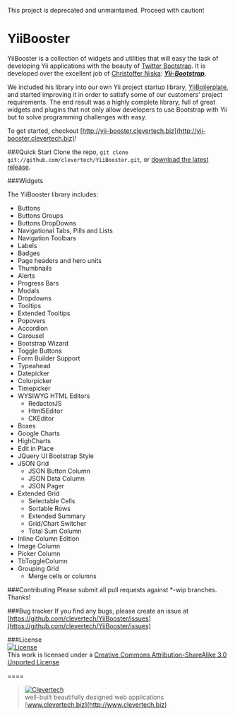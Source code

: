 This project is deprecated and unmaintained. Proceed with caution!

YiiBooster
==========

YiiBooster is a collection of widgets and utilities that will easy the task of developing Yii applications with the beauty of [Twitter Bootstrap](http://twitter.github.com/bootstrap/). It is developed over the excellent job of [Christoffer Niska](https://twitter.com/Crisu83): ***[Yii-Bootstrap](http://www.cniska.net/yii-bootstrap/)***.

We included his library into our own Yii project startup library, [YiiBoilerplate](http://github.com/clevertech/yiiboilerplate), and started improving it in order to satisfy some of our customers' project requirements. The end result was a highly complete library, full of great widgets and plugins that not only allow developers to use Bootstrap with Yii but to solve programming challenges with easy.

To get started, checkout [http://yii-booster.clevertech.biz](http://yii-booster.clevertech.biz)!

###Quick Start
Clone the repo, `git clone git://github.com/clevertech/YiiBooster.git`, or [download the latest release](https://github.com/clevertech/YiiBooster/zipball/master).

###Widgets

The YiiBooster library includes:

* Buttons
* Buttons Groups
* Buttons DropDowns
* Navigational Tabs, Pills and Lists
* Navigation Toolbars
* Labels
* Badges
* Page headers and hero units
* Thumbnails
* Alerts
* Progress Bars
* Modals 
* Dropdowns
* Tooltips
* Extended Tooltips
* Popovers
* Accordion
* Carousel
* Bootstrap Wizard
* Toggle Buttons
* Form Builder Support
* Typeahead
* Datepicker
* Colorpicker
* Timepicker
* WYSIWYG HTML Editors
    * RedactorJS
    * Html5Editor
    * CKEditor
* Boxes 
* Google Charts
* HighCharts
* Edit in Place
* JQuery UI Bootstrap Style
* JSON Grid
	* JSON Button Column
	* JSON Data Column
	* JSON Pager 
* Extended Grid
    * Selectable Cells
    * Sortable Rows
	* Extended Summary
	* Grid/Chart Switcher
	* Total Sum Column
* Inline Column Edition
* Image Column
* Picker Column
* TbToggleColumn
* Grouping Grid
    * Merge cells or columns


###Contributing
Please submit all pull requests against *-wip branches. Thanks!

###Bug tracker
If you find any bugs, please create an issue at [https://github.com/clevertech/YiiBooster/issues](https://github.com/clevertech/YiiBooster/issues)

###License  
[![License](http://i.creativecommons.org/l/by-sa/3.0/88x31.png)](http://creativecommons.org/licenses/by-sa/3.0/)  
This work is licensed under a [Creative Commons Attribution-ShareAlike 3.0 Unported License](http://creativecommons.org/licenses/by-sa/3.0/)  

====

> [![Clevertech](http://clevertech.biz/images/slir/w54-h36-c54:36/images/site/index/home/clevertech-logo.png)](http://www.clevertech.biz)    
well-built beautifully designed web applications  
[www.clevertech.biz](http://www.clevertech.biz)
